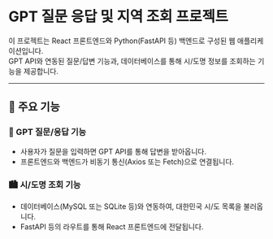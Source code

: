 # GPT 질문 응답 및 지역 조회 프로젝트

이 프로젝트는 React 프론트엔드와 Python(FastAPI 등) 백엔드로 구성된 웹 애플리케이션입니다.  
GPT API와 연동된 질문/답변 기능과, 데이터베이스를 통해 시/도명 정보를 조회하는 기능을 제공합니다.

---

## 📁 주요 기능

### 🤖 GPT 질문/응답 기능
- 사용자가 질문을 입력하면 GPT API를 통해 답변을 받아옵니다.
- 프론트엔드와 백엔드가 비동기 통신(Axios 또는 Fetch)으로 연결됩니다.

### 🏙 시/도명 조회 기능
- 데이터베이스(MySQL 또는 SQLite 등)와 연동하여, 대한민국 시/도 목록을 불러옵니다.
- FastAPI 등의 라우트를 통해 React 프론트엔드에 전달됩니다.